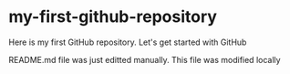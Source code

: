 # my-first-github-repository
Here is my first GitHub repository. Let's get started with GitHub

README.md file was just editted manually. This file was modified locally

